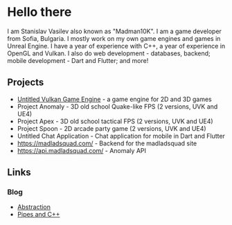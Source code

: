 # Hello there
I am Stanislav Vasilev also known as "Madman10K". I am a game developer from Sofia, Bulgaria. I mostly work on my own game engines and games in Unreal Engine. I have a year of experience with C++, a year of experience in OpenGL and Vulkan. I also do web development - databases, backend; mobile development - Dart and Flutter; and more!
## Projects
- [Untitled Vulkan Game Engine](https://github.com/MadLadSquad/UntitledVulkanGameEngine) - a game engine for 2D and 3D games
- Project Anomaly - 3D old school Quake-like FPS (2 versions, UVK and UE4)
- Project Apex - 3D old school tactical FPS (2 versions, UVK and UE4)
- Project Spoon - 2D arcade party game (2 versions, UVK and UE4)
- Untitled Chat Application - Chat application for mobile in Dart and Flutter
- https://madladsquad.com/ - Backend for the madladsquad site
- https://api.madladsquad.com/ - Anomaly API 
## Links
### Blog
- [Abstraction](https://madman10k.online/abstraction)
- [Pipes and C++](https://madman10k.online/cpp-pipes)
